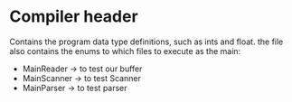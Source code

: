 # Compiler header

Contains the program data type definitions, such as ints and float.
the file also contains the enums to which files to execute as the main:

- MainReader -> to test our buffer
- MainScanner -> to test Scanner
- MainParser -> to test parser
